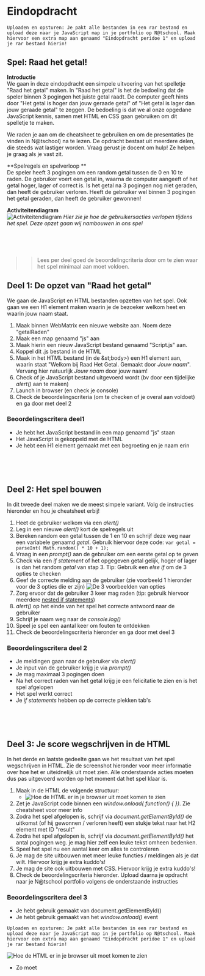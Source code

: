 # Eindopdracht
`` Uploaden en opsturen: Je pakt alle bestanden in een rar bestand en upload deze naar je JavaScript map in je portfolio op N@tschool. Maak hiervoor een extra map aan genaamd "Eindopdracht peridoe 1" en upload je rar bestand hierin! `` 

## Spel: Raad het getal!

**Introductie**<br>
We gaan in deze eindopdracht een simpele uitvoering van het spelletje "Raad het getal" maken. In "Raad het getal" is het de bedoeling dat de speler binnen 3 pogingen het juiste getal raadt. De computer geeft hints door "Het getal is hoger dan jouw geraade getal" of "Het getal is lager dan jouw geraade getal" te zeggen.
De bedoeling is dat we al onze opgedane JavaScript kennis, samen met HTML en CSS gaan gebruiken om dit spelletje te maken. 

We raden je aan om de cheatsheet te gebruiken en om de presentaties (te vinden in N@tschool) na te lezen.
De opdracht bestaat uit meerdere delen, die steeds wat lastiger worden. Vraag gerust je docent om hulp! Ze helpen je graag als je vast zit.

**Spelregels en spelverloop **<br>
De speler heeft 3 pogingen om een random getal tussen de 0 en 10 te raden. De gebruiker voert een getal in, waarna de computer aangeeft of het getal hoger, lager of correct is. 
Is het getal na 3 pogingen nog niet geraden, dan heeft de gebruiker verloren. Heeft de gebruiker wel binnen 3 pogingen het getal geraden, dan heeft de gebruiker gewonnen!


**Activiteitendiagram**<br>
![Activiteitendiagram](https://raw.githubusercontent.com/ictacademiekw1c/opdrachten-repository/master/javascript/productie/afbeeldingen/eindopdracht/Activeitendiagram.png)
*Hier zie je hoe de gebruikersacties verlopen tijdens het spel. Deze opzet gaan wij nambouwen in ons spel*

<br><br><br>

>> Lees per deel goed de beoordelingcriteria door om te zien waar het spel minimaal aan moet voldoen.

## Deel 1: De opzet van "Raad het getal"

We gaan de JavaScript en HTML bestanden opzetten van het spel. Ook gaan we een H1 element maken waarin je de bezoeker welkom heet en waarin jouw naam staat.

1. Maak binnen WebMatrix een nieuwe website aan. Noem deze "getalRaden"
2. Maak een map genaamd "js" aan
3. Maak hierin een nieuw JavaScript bestand genaamd "Script.js" aan.
3. Koppel dit .js bestand in de HTML
4. Maak in het HTML bestand (in de &st;body&gt;) een H1 element aan, waarin staat "Welkom bij Raad Het Getal. Gemaakt door *Jouw naam*". Vervang hier natuurlijk *Jouw naam*  door jouw naam!
5. Check of je JavaScript bestand uitgevoerd wordt (bv door een tijdelijke *alert()* aan te maken)
6. Launch in browser (en check je console)
7. Check de beoordelingscriteria (om te checken of je overal aan voldoet) en ga door met deel 2

### Beoordelingscritera deel1
- Je hebt het JavaScript bestand in een map genaamd "js" staan
- Het JavaScript is gekoppeld met de HTML
- Je hebt een H1 element gemaakt met een begroeting en je naam erin


<br><br><br>

## Deel 2: Het spel bouwen

In dit tweede deel maken we de meest simpele variant. Volg de instructies hieronder en hou je cheatsheet erbij!

1. Heet de gebruiker welkom via een *alert()*
2. Leg in een nieuwe *alert()* kort de spelregels uit 
3. Bereken random een getal tussen de 1 en 10 en schrijf deze weg naar een variabele genaamd *getal*. Gebruik hiervoor deze code: ```var getal = parseInt( Math.random() * 10 + 1);``` 
4. Vraag in een *prompt()* aan de gebruiker om een eerste getal op te geven
5. Check via een *if statement* of het opgegeven getal gelijk, hoger of lager is dan het random *getal* van stap 3. Tip: Gebruik een *else if* om de 3 opties te checken
6. Geef de correcte melding aan de gebruiker (zie voorbeeld 1 hieronder voor de 3 opties die er zijn)
![De 3 voorbeelden van opties](https://raw.githubusercontent.com/ictacademiekw1c/opdrachten-repository/master/javascript/productie/afbeeldingen/eindopdracht/3opties.png)
7. Zorg ervoor dat de gebruiker 3 keer mag raden (tip: gebruik hiervoor meerdere <a href="http://javascript.about.com/od/decisionmaking/a/des09.htm">nested if statements</a>)
8. *alert()* op het einde van het spel het correcte antwoord naar de gebruiker
9. Schrijf je naam weg naar de *console.log()*
10. Speel je spel een aantal keer om fouten te ontdekken
11. Check de beoordelingscriteria hieronder en ga door met deel 3

### Beoordelingscritera deel 2
- Je meldingen gaan naar de gebruiker via *alert()*
- Je input van de gebruiker krijg je via *prompt()*
- Je mag maximaal 3 pogingen doen
- Na het correct raden van het getal krijg je een felicitatie te zien en is het spel afgelopen
- Het spel werkt correct
- Je *if statements* hebben op de correcte plekken tab's


<br><br><br>

## Deel 3:  Je score wegschrijven in de HTML

In het derde en laatste gedeelte gaan we het resultaat van het spel wegschrijven in HTML. Zie de screenshot hieronder voor meer informatie over hoe het er uiteidnelijk uit moet zien.
Alle onderstaande acties moeten dus pas uitgevoerd worden op het moment dat het spel klaar is.

1. Maak in de HTML de volgende structuur:
	- ![Hoe de HTML er in je browser uit moet komen te zien](https://raw.githubusercontent.com/ictacademiekw1c/opdrachten-repository/master/javascript/productie/afbeeldingen/eindopdracht/Screenshot2.png) 
2. Zet je JavaScript code binnen een *window.onload( function() {   })*. Zie cheatsheet voor meer info
3. Zodra het spel afgelopen is, schrijf via *document.getElementById()* de uitkomst (of hij gewonnen / verloren heeft) een stukje tekst naar het H2 element met ID "result"  
4. Zodra het spel afgelopen is, schrijf via *document.getElementById()* het antal pogingen weg. je mag hier zelf een leuke tekst omheen bedenken.
5. Speel het spel nu een aantal keer om alles te controleren
6. Je mag de site uitbouwen met meer leuke functies / meldingen als je dat wilt. Hiervoor krijg je extra kuddo's!
7. Je mag de site ook uitbouwen met CSS. Hiervoor krijg je extra kuddo's!
8. Check de beoordelingscriteria hieronder. Upload daarna je opdracht naar je N@tschool portfolio volgens de onderstaande instructies 


### Beoordelingscritera deel 3
- Je hebt gebruik gemaakt van document.getElementById()
- Je hebt gebruik gemaakt van het *window.onload()* event

`` Uploaden en opsturen: Je pakt alle bestanden in een rar bestand en upload deze naar je JavaScript map in je portfolio op N@tschool. Maak hiervoor een extra map aan genaamd "Eindopdracht peridoe 1" en upload je rar bestand hierin! `` 

![Hoe de HTML er in je browser uit moet komen te zien](https://raw.githubusercontent.com/ictacademiekw1c/opdrachten-repository/master/javascript/productie/afbeeldingen/eindopdracht/Screenshot.png)
* Zo moet 